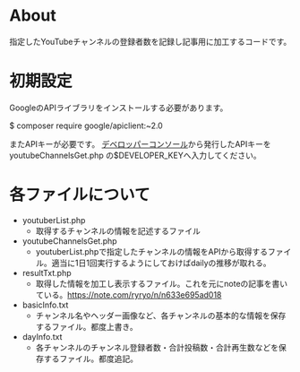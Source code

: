 # About
指定したYouTubeチャンネルの登録者数を記録し記事用に加工するコードです。

# 初期設定
GoogleのAPIライブラリをインストールする必要があります。

$ composer require google/apiclient:~2.0

またAPIキーが必要です。
[デベロッパーコンソール](https://console.developers.google.com/)から発行したAPIキーをyoutubeChannelsGet.php の$DEVELOPER_KEYへ入力してください。

# 各ファイルについて
- youtuberList.php
   - 取得するチャンネルの情報を記述するファイル
- youtubeChannelsGet.php
   - youtuberList.phpで指定したチャンネルの情報をAPIから取得するファイル。適当に1日1回実行するようにしておけばdailyの推移が取れる。
- resultTxt.php
   - 取得した情報を加工し表示するファイル。これを元にnoteの記事を書いている。https://note.com/ryryo/n/n633e695ad018
- basicInfo.txt
   - チャンネル名やヘッダー画像など、各チャンネルの基本的な情報を保存するファイル。都度上書き。
- dayInfo.txt
   - 各チャンネルのチャンネル登録者数・合計投稿数・合計再生数などを保存するファイル。都度追記。
